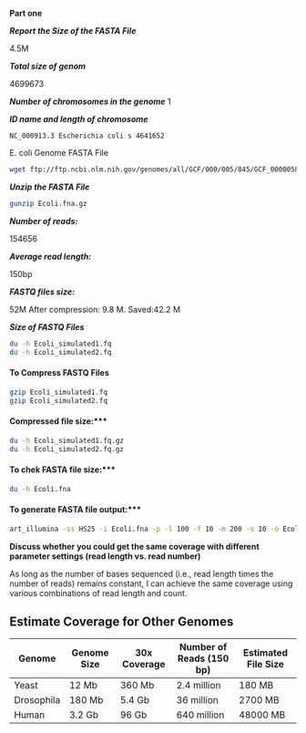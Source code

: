 
**Part one**

***Report the Size of the FASTA File*** 

4.5M

***Total size of genom***

4699673

***Number of chromosomes in the genome***
1

***ID name and length of chromosome*** 
````
NC_000913.3 Escherichia coli s 4641652 

````

E. coli Genome FASTA File

```sh
wget ftp://ftp.ncbi.nlm.nih.gov/genomes/all/GCF/000/005/845/GCF_000005845.2_ASM584v2/GCF_000005845.2_ASM584v2_genomic.fna.gz -O Ecoli.fna.gz
```

***Unzip the FASTA File***

```sh
gunzip Ecoli.fna.gz
```

***Number of reads:***

154656

***Average read length:***

150bp

***FASTQ files size:*** 

52M 
After compression: 9.8 M. 
Saved:42.2 M

***Size of FASTQ Files***

```sh
du -h Ecoli_simulated1.fq
du -h Ecoli_simulated2.fq
```

#### To Compress FASTQ Files


```sh
gzip Ecoli_simulated1.fq
gzip Ecoli_simulated2.fq
```
#### Compressed file size:***


```sh
du -h Ecoli_simulated1.fq.gz
du -h Ecoli_simulated2.fq.gz
```

#### To chek FASTA file size:***


```sh
du -h Ecoli.fna
```

#### To generate FASTA file output:***


```sh
art_illumina -ss HS25 -i Ecoli.fna -p -l 100 -f 10 -m 200 -s 10 -o Ecoli_simulated
```

****Discuss whether you could get the same coverage with different parameter settings (read length vs. read number)****

As long as the number of bases sequenced (i.e., read length times the number of reads) remains constant, I can achieve the same coverage using various combinations of read length and count.


## Estimate Coverage for Other Genomes

| Genome      | Genome Size | 30x Coverage | Number of Reads (150 bp) | Estimated File Size |
|-------------|-------------|--------------|--------------------------|---------------------|
| Yeast       | 12 Mb       | 360 Mb       | 2.4 million              | 180 MB              |
| Drosophila  | 180 Mb      | 5.4 Gb       | 36 million               | 2700 MB             |
| Human       | 3.2 Gb      | 96 Gb        | 640 million              | 48000 MB            |






